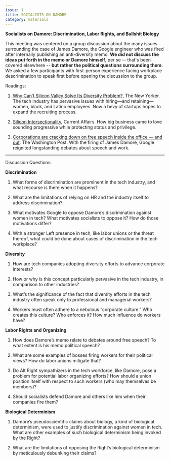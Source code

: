 ```yaml
---
issue: 1
title: SOCIALISTS ON DAMORE
category: materials
---
```

**Socialists on Damore: Discrimination, Labor Rights, and Bullshit Biology**


This meeting was centered on a group discussion about the many issues surrounding the case of James Damore, the Google engineer who was fired after internally publishing an anti-diversity memo. 
**We did not discuss the ideas put forth in the memo or Damore himself**, per se -- that's been covered elsewhere -- **but rather the political questions surrounding them.** We asked a few participants with first-person experience facing workplace descrimination to speak first before opening the discussion to the group.

Readings:

1. [Why Can’t Silicon Valley Solve Its Diversity Problem?](https://www.newyorker.com/business/currency/why-cant-silicon-valley-solve-its-diversity-problem), The New Yorker.
The tech industry has pervasive issues with hiring—and retaining—women, black, and Latino employees. Now a bevy of startups hopes to expand the recruiting process.

2. [Silicon Intersectionality](https://www.currentaffairs.org/2017/10/silicon-intersectionality), Current Affairs.
How big business came to love sounding progressive while protecting status and privilege.

3. [Corporations are cracking down on free speech inside the office — and out](https://www.washingtonpost.com/outlook/corporations-are-cracking-down-on-free-speech-inside-the-office--and-out/2017/08/10/6a98809a-7baf-11e7-a669-b400c5c7e1cc_story.html?utm_term=.cf2aa681399c). The Washington Post. With the firing of James Damore, Google reignited longstanding debates about speech and work.

-------------

Discussion Questions: 

**Discrimination**

1. What forms of discrimination are prominent in the tech industry, and what recourse is there when it happens?

2. What are the limitations of relying on HR and the industry itself to address discrimination?

3. What motivates Google to oppose Damore’s discrimination against women in tech? What motivates socialists to oppose it? How do those motivations differ?

4. With a stronger Left presence in tech, like labor unions or the threat thereof, what could be done about cases of discrimination in the tech workplace?


**Diversity**

1. How are tech companies adopting diversity efforts to advance corporate interests?

2. How or why is this concept particularly pervasive in the tech industry, in comparison to other industries?

3. What’s the significance of the fact that diversity efforts in the tech industry often speak only to professional and managerial workers?

4. Workers must often adhere to a nebulous “corporate culture.” Who creates this culture? Who enforces it? How much influence do workers have?


**Labor Rights and Organizing**

1. How does Damore’s memo relate to debates around free speech? To what extent is his memo political speech?

2. What are some examples of bosses firing workers for their political views? How do labor unions mitigate that?

3. Do Alt Right sympathizers in the tech workforce, like Damore, pose a problem for potential labor organizing efforts? How should a union position itself with respect to such workers (who may themselves be members)?

4. Should socialists defend Damore and others like him when their companies fire them?


**Biological Determinism**

1. Damore’s pseudoscientific claims about biology, a kind of biological determinism, were used to justify discrimination against women in tech. What are other examples of such biological determinism being invoked by the Right?

2. What are the limitations of opposing the Right’s biological determinism by meticulously debunking their claims? 